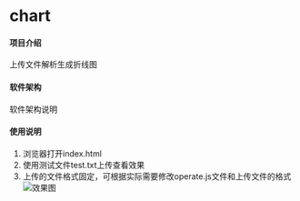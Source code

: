 # chart

#### 项目介绍
上传文件解析生成折线图 

#### 软件架构
软件架构说明


#### 使用说明

1. 浏览器打开index.html
2. 使用测试文件test.txt上传查看效果
3. 上传的文件格式固定，可根据实际需要修改operate.js文件和上传文件的格式
![效果图](https://images.gitee.com/uploads/images/2018/0921/165203_c2bb10aa_2194623.png "test.png")